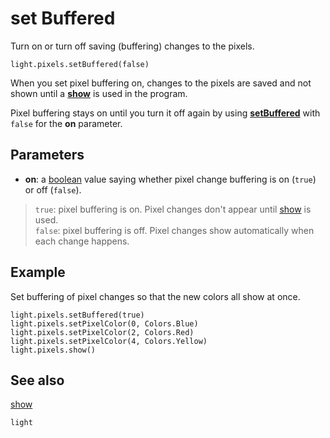 # set Buffered

Turn on or turn off saving (buffering) changes to the pixels.

```sig
light.pixels.setBuffered(false)
```
When you set pixel buffering on, changes to the pixels are saved and not shown until a **[show](/reference/light/show)** is used in the program.

Pixel buffering stays on until you turn it off again by using **[setBuffered]()** with `false` for the **on** parameter.

## Parameters

* **on**: a [boolean](/types/boolean) value saying whether pixel change buffering is on (`true`) or off (`false`).
>`true`: pixel buffering is on. Pixel changes don't appear until [show](reference/light/show) is used.<br/>
`false`: pixel buffering is off. Pixel changes show automatically when each change happens.

## Example

Set buffering of pixel changes so that the new colors all show at once.

```blocks
light.pixels.setBuffered(true)
light.pixels.setPixelColor(0, Colors.Blue)
light.pixels.setPixelColor(2, Colors.Red)
light.pixels.setPixelColor(4, Colors.Yellow)
light.pixels.show()
```
## See also

[show](/reference/light/show)

```package
light
```


